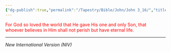 ```yaml
---
{"dg-publish":true,"permalink":"/Tapestry/Bible/John/John 3_16/","title":"John 3:16","hide":true,"tags":["bible-verse"],"dgHomeLink":true,"dgShowLocalGraph":true,"dgEnableSearch":true}
---
```


<font color="red">For God so loved the world that He gave His one and only Son, that whoever believes in Him shall not perish but have eternal life.</font>

---
*New International Version (NIV)*
